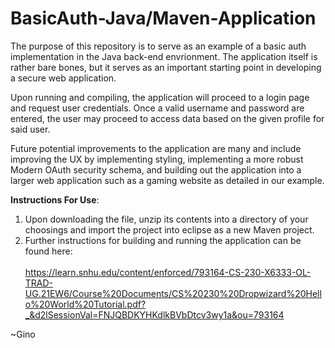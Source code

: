 # BasicAuth-Java/Maven-Application

The purpose of this repository is to serve as an example of a basic auth implementation in the Java back-end envrionment. The application itself is rather bare bones, but it serves as an important starting point in developing a secure web application. 

Upon running and compiling, the application will proceed to a login page and request user credentials. Once a valid username and password are entered, the user may proceed to access data based on the given profile for said user. 

Future potential improvements to the application are many and include improving the UX by implementing styling, implementing a more robust Modern OAuth security schema, and building out the application into a larger web application such as a gaming website as detailed in our example.

<b>Instructions For Use</b>:

1. Upon downloading the file, unzip its contents into a directory of your choosings and import the project into eclipse as a new Maven project. 
2. Further instructions for building and running the application can be found here: <br><br>
    https://learn.snhu.edu/content/enforced/793164-CS-230-X6333-OL-TRAD-UG.21EW6/Course%20Documents/CS%20230%20Dropwizard%20Hello%20World%20Tutorial.pdf?_&d2lSessionVal=FNJQBDKYHKdlkBVbDtcv3wy1a&ou=793164
    

~Gino

